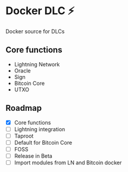 # Docker DLC ⚡

Docker source for DLCs

## Core functions

- Lightning Network
- Oracle
- Sign
- Bitcoin Core
- UTXO 

## Roadmap

- [x] Core functions
- [ ] Lightning integration
- [ ] Taproot
- [ ] Default for Bitcoin Core
- [ ] FOSS
- [ ] Release in Beta
- [ ] Import modules from LN and Bitcoin docker
